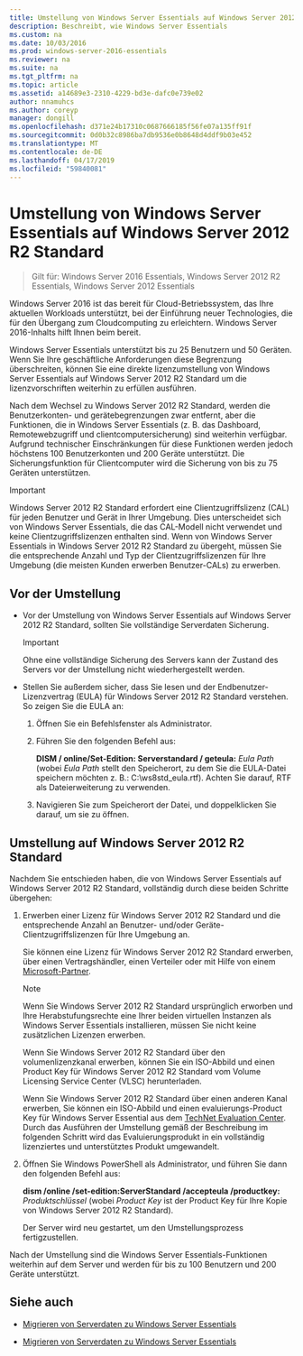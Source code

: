 ```yaml
---
title: Umstellung von Windows Server Essentials auf Windows Server 2012 R2 Standard
description: Beschreibt, wie Windows Server Essentials
ms.custom: na
ms.date: 10/03/2016
ms.prod: windows-server-2016-essentials
ms.reviewer: na
ms.suite: na
ms.tgt_pltfrm: na
ms.topic: article
ms.assetid: a14689e3-2310-4229-bd3e-dafc0e739e02
author: nnamuhcs
ms.author: coreyp
manager: dongill
ms.openlocfilehash: d371e24b17310c0687666185f56fe07a135ff91f
ms.sourcegitcommit: 0d0b32c8986ba7db9536e0b8648d4ddf9b03e452
ms.translationtype: MT
ms.contentlocale: de-DE
ms.lasthandoff: 04/17/2019
ms.locfileid: "59840081"
---
```

# <a name="transition-from-windows-server-essentials-to-windows-server-2012-r2-standard"></a>Umstellung von Windows Server Essentials auf Windows Server 2012 R2 Standard

>Gilt für: Windows Server 2016 Essentials, Windows Server 2012 R2 Essentials, Windows Server 2012 Essentials

Windows Server 2016 ist das bereit für Cloud-Betriebssystem, das Ihre aktuellen Workloads unterstützt, bei der Einführung neuer Technologies, die für den Übergang zum Cloudcomputing zu erleichtern. Windows Server 2016-Inhalts hilft Ihnen beim bereit.

 Windows Server Essentials unterstützt bis zu 25 Benutzern und 50 Geräten. Wenn Sie Ihre geschäftliche Anforderungen diese Begrenzung überschreiten, können Sie eine direkte lizenzumstellung von Windows Server Essentials auf Windows Server 2012 R2 Standard um die lizenzvorschriften weiterhin zu erfüllen ausführen.  
  
 Nach dem Wechsel zu Windows Server 2012 R2 Standard, werden die Benutzerkonten- und gerätebegrenzungen zwar entfernt, aber die Funktionen, die in Windows Server Essentials (z. B. das Dashboard, Remotewebzugriff und clientcomputersicherung) sind weiterhin verfügbar. Aufgrund technischer Einschränkungen für diese Funktionen werden jedoch höchstens 100 Benutzerkonten und 200 Geräte unterstützt. Die Sicherungsfunktion für Clientcomputer wird die Sicherung von bis zu 75 Geräten unterstützen.  
  
> [!IMPORTANT]
>   Windows Server 2012 R2 Standard erfordert eine Clientzugriffslizenz (CAL) für jeden Benutzer und Gerät in Ihrer Umgebung. Dies unterscheidet sich von Windows Server Essentials, die das CAL-Modell nicht verwendet und keine Clientzugriffslizenzen enthalten sind. Wenn von Windows Server Essentials in Windows Server 2012 R2 Standard zu übergeht, müssen Sie die entsprechende Anzahl und Typ der Clientzugriffslizenzen für Ihre Umgebung (die meisten Kunden erwerben Benutzer-CALs) zu erwerben.  
  
## <a name="before-the-transition"></a>Vor der Umstellung  
  
-   Vor der Umstellung von Windows Server Essentials auf Windows Server 2012 R2 Standard, sollten Sie vollständige Serverdaten Sicherung.  
  
    > [!IMPORTANT]
    >  Ohne eine vollständige Sicherung des Servers kann der Zustand des Servers vor der Umstellung nicht wiederhergestellt werden.  
  
-   Stellen Sie außerdem sicher, dass Sie lesen und der Endbenutzer-Lizenzvertrag (EULA) für Windows Server 2012 R2 Standard verstehen. So zeigen Sie die EULA an:  
  
    1.  Öffnen Sie ein Befehlsfenster als Administrator.  
  
    2.  Führen Sie den folgenden Befehl aus:  
  
         **DISM / online/Set-Edition: Serverstandard / geteula:** *Eula Path* (wobei *Eula Path* stellt den Speicherort, zu dem Sie die EULA-Datei speichern möchten z. B.: C:\ws8std_eula.rtf). Achten Sie darauf, RTF als Dateierweiterung zu verwenden.  
  
    3.  Navigieren Sie zum Speicherort der Datei, und doppelklicken Sie darauf, um sie zu öffnen.  
  
## <a name="transition-to--windows-server-2012-r2-standard"></a>Umstellung auf Windows Server 2012 R2 Standard  
 Nachdem Sie entschieden haben, die von Windows Server Essentials auf Windows Server 2012 R2 Standard, vollständig durch diese beiden Schritte übergehen:  
  
1.  Erwerben einer Lizenz für Windows Server 2012 R2 Standard und die entsprechende Anzahl an Benutzer- und/oder Geräte-Clientzugriffslizenzen für Ihre Umgebung an.  
  
     Sie können eine Lizenz für Windows Server 2012 R2 Standard erwerben, über einen Vertragshändler, einen Verteiler oder mit Hilfe von einem [Microsoft-Partner](https://pinpoint.microsoft.com/SelectCulture.aspx).  
  
    > [!NOTE]
    >  Wenn Sie Windows Server 2012 R2 Standard ursprünglich erworben und Ihre Herabstufungsrechte eine Ihrer beiden virtuellen Instanzen als Windows Server Essentials installieren, müssen Sie nicht keine zusätzlichen Lizenzen erwerben.  
    >   
    >  Wenn Sie Windows Server 2012 R2 Standard über den volumenlizenzkanal erwerben, können Sie ein ISO-Abbild und einen Product Key für Windows Server 2012 R2 Standard vom Volume Licensing Service Center (VLSC) herunterladen.  
    >   
    >  Wenn Sie Windows Server 2012 R2 Standard über einen anderen Kanal erwerben, Sie können ein ISO-Abbild und einen evaluierungs-Product Key für Windows Server Essential aus dem [TechNet Evaluation Center](https://technet.microsoft.com/evalcenter/jj659306.aspx). Durch das Ausführen der Umstellung gemäß der Beschreibung im folgenden Schritt wird das Evaluierungsprodukt in ein vollständig lizenziertes und unterstütztes Produkt umgewandelt.  
  
2.  Öffnen Sie Windows PowerShell als Administrator, und führen Sie dann den folgenden Befehl aus:  
  
     **dism /online /set-edition:ServerStandard /accepteula /productkey:** *Produktschlüssel* (wobei *Product Key* ist der Product Key für Ihre Kopie von Windows Server 2012 R2 Standard).  
  
     Der Server wird neu gestartet, um den Umstellungsprozess fertigzustellen.  
  
 Nach der Umstellung sind die Windows Server Essentials-Funktionen weiterhin auf dem Server und werden für bis zu 100 Benutzern und 200 Geräte unterstützt.  
  
## <a name="see-also"></a>Siehe auch  
  

-   [Migrieren von Serverdaten zu Windows Server Essentials](Migrate-Server-Data-to-Windows-Server-Essentials.md)

-   [Migrieren von Serverdaten zu Windows Server Essentials](../migrate/Migrate-Server-Data-to-Windows-Server-Essentials.md)

